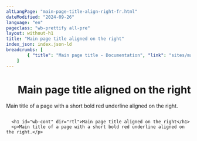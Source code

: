 ```yaml
---
altLangPage: "main-page-title-align-right-fr.html"
dateModified: "2024-09-26"
language: "en"
pageclass: "wb-prettify all-pre"
layout: without-h1
title: "Main page title aligned on the right"
index_json: index.json-ld
breadcrumbs: [
		{ "title": "Main page title - Documentation", "link": "sites/main-page-title/main-page-title-en.html" }
	]
---
```

<h1 id="wb-cont" dir="rtl">Main page title aligned on the right</h1>
<p>Main title of a page with a short bold red underline aligned on the right.</p>

<pre><code>
  &lt;h1 id="wb-cont" dir="rtl">Main page title aligned on the right&lt;/h1>
  &lt;p>Main title of a page with a short bold red underline aligned on the right.&lt;/p>
</code></pre>
